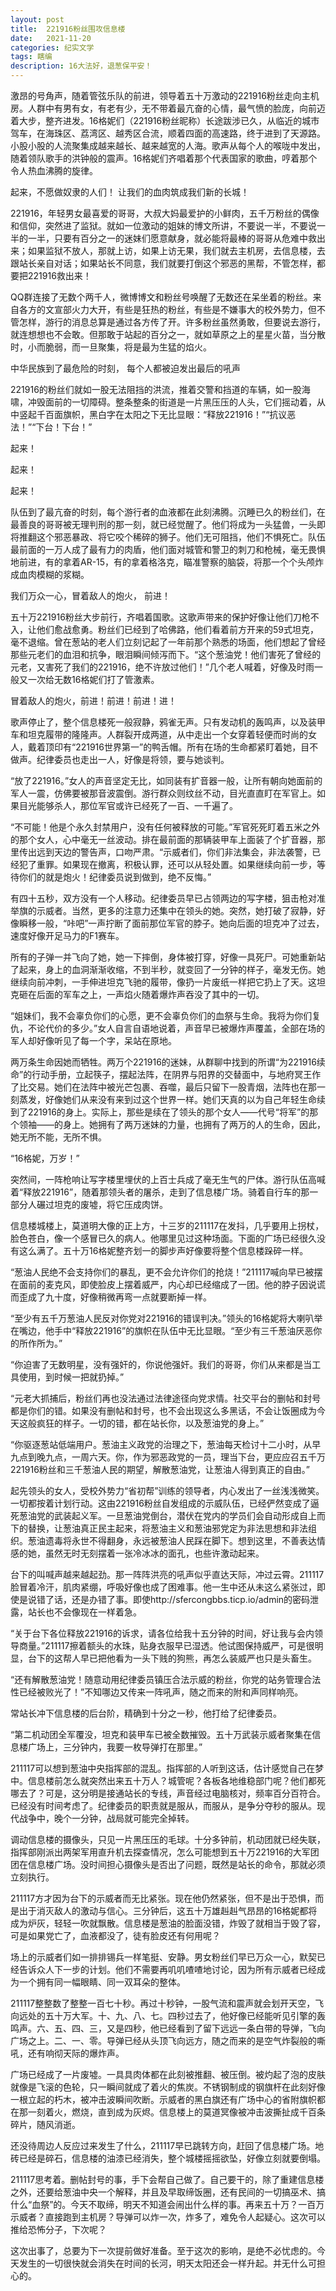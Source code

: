 ```yaml
---
layout: post
title:  221916粉丝围攻信息楼
date:   2021-11-20
categories: 纪实文学
tags: 瞎编
description: 16大法好，退葱保平安！
---
```

激昂的号角声，随着管弦乐队的前进，领导着五十万激动的221916粉丝走向主机房。人群中有男有女，有老有少，无不带着最亢奋的心情，最气愤的脸庞，向前迈着大步，整齐进发。16格妮们（221916粉丝昵称）长途跋涉已久，从临近的城市驾车，在海珠区、荔湾区、越秀区合流，顺着四面的高速路，终于进到了天源路。小股小股的人流聚集成越来越长、越来越宽的人海。歌声从每个人的喉咙中发出，随着领队歌手的洪钟般的震声。16格妮们齐唱着那个代表国家的歌曲，哼着那个令人热血沸腾的旋律。

起来，不愿做奴隶的人们！ 让我们的血肉筑成我们新的长城！

221916，年轻男女最喜爱的哥哥，大叔大妈最爱护的小鲜肉，五千万粉丝的偶像和信仰，突然进了监狱。就如一位激动的姐妹的博文所讲，不要说一半，不要说一半的一半，只要有百分之一的迷妹们愿意献身，就必能将最棒的哥哥从危难中救出来；如果监狱不放人，那就上访，如果上访无果，我们就去主机房，去信息楼，去跟站长亲自对话；如果站长不同意，我们就要打倒这个邪恶的黑帮，不管怎样，都要把221916救出来！

QQ群连接了无数个两千人，微博博文和粉丝号唤醒了无数还在呆坐着的粉丝。来自各方的文宣部火力大开，有些是狂热的粉丝，有些是不嫌事大的校外势力，但不管怎样，游行的消息总算是通过各方传了开。许多粉丝虽然勇敢，但要说去游行，就连想想也不会敢。但那敢于站起的百分之一，就如草原之上的星星火苗，当分散时，小而脆弱，而一旦聚集，将是最为生猛的焰火。

中华民族到了最危险的时刻， 每个人都被迫发出最后的吼声

221916的粉丝们就如一股无法阻挡的洪流，推着交警和挡道的车辆，如一股海啸，冲毁面前的一切障碍。整条整条的街道是一片黑压压的人头，它们摇动着，从中竖起千百面旗帜，黑白字在太阳之下无比显眼：“释放221916！”“抗议恶法！”“下台！下台！”

起来！

起来！

起来！

队伍到了最亢奋的时刻，每个游行者的血液都在此刻沸腾。沉睡已久的粉丝们，在最善良的哥哥被无理判刑的那一刻，就已经觉醒了。他们将成为一头猛兽，一头即将推翻这个邪恶暴政、将它咬个稀碎的狮子。他们无可阻挡，他们不惧死亡。队伍最前面的一万人成了最有力的肉盾，他们面对城管和警卫的刺刀和枪械，毫无畏惧地前进，有的拿着AR-15，有的拿着格洛克，瞄准警察的脑袋，将那一个个头颅炸成血肉模糊的浆糊。

我们万众一心，冒着敌人的炮火， 前进！

五十万221916粉丝大步前行，齐唱着国歌。这歌声带来的保护好像让他们刀枪不入，让他们愈战愈勇。粉丝们已经到了哈佛路，他们看着前方开来的59式坦克，毫不退缩。曾在葱站的老人们立刻记起了一年前那个熟悉的场面，他们想起了曾经那些元老们的血泪和抗争，眼泪瞬间倾泻而下。“这个葱油党！他们害死了曾经的元老，又害死了我们的221916，绝不许放过他们！”几个老人喊着，好像及时雨一般又一次给无数16格妮们打了管激素。

冒着敌人的炮火，前进！前进！前进！进！

歌声停止了，整个信息楼死一般寂静，鸦雀无声。只有发动机的轰鸣声，以及装甲车和坦克履带的隆隆声。人群裂开成两道，从中走出一个女穿着轻便而时尚的女人，戴着顶印有“221916世界第一”的鸭舌帽。所有在场的生命都紧盯着她，目不做声。纪律委员也走出一人，好像是将领，要与她谈判。

“放了221916。”女人的声音坚定无比，如同装有扩音器一般，让所有朝向她面前的军人一震，仿佛要被那音波震倒。游行群众则纹丝不动，目光直直盯在军官上。如果目光能够杀人，那位军官或许已经死了一百、一千遍了。

“不可能！他是个永久封禁用户，没有任何被释放的可能。”军官死死盯着五米之外的那个女人，心中毫无一丝波动。排在最前面的那辆装甲车上面装了个扩音器，那里传出远到天边的警告声，口吻严肃。“示威者们，你们非法集会，非法袭警，已经犯了重罪。如果现在撤离，积极认罪，还可以从轻处置。如果继续向前一步，等待你们的就是炮火！纪律委员说到做到，绝不反悔。”

有四十五秒，双方没有一个人移动。纪律委员早已占领两边的写字楼，狙击枪对准举旗的示威者。当然，更多的注意力还集中在领头的她。突然，她打破了寂静，好像瞬移一般，“咔吧”一声拧断了面前那位军官的脖子。她向后面的坦克冲了过去，速度好像开足马力的F1赛车。

所有的子弹一并飞向了她，她一下摔倒，身体被打穿，好像一具死尸。可她重新站了起来，身上的血洞渐渐收缩，不到半秒，就变回了一分钟的样子，毫发无伤。她继续向前冲刺，一手伸进坦克飞驰的履带，像扔一片废纸一样把它扔上了天。这坦克砸在后面的军车之上，一声焰火随着爆炸声吞没了其中的一切。

“姐妹们，我不会辜负你们的心愿，更不会辜负你们的血祭与生命。我将为你们复仇，不论代价的多少。”女人自言自语地说着，声音早已被爆炸声覆盖，全部在场的军人却好像听见了每一个字，呆站在原地。

两万条生命因她而牺牲。两万个221916的迷妹，从群聊中找到的所谓“为221916续命”的行动手册，立起筷子，摆起法阵，在阴界与阳界的交替面中，与地府冥王作了比交易。她们在法阵中被光芒包裹、吞噬，最后只留下一股青烟，法阵也在那一刻蒸发，好像她们从来没有来到过这个世界一样。她们天真的以为自己年轻生命续到了221916的身上。实际上，那些是续在了领头的那个女人——代号“将军”的那个领袖——的身上。她拥有了两万迷妹的力量，也拥有了两万的人的生命，因此，她无所不能，无所不惧。

“16格妮，万岁！”

突然间，一阵枪响让写字楼里埋伏的上百士兵成了毫无生气的尸体。游行队伍高喊着“释放221916”，随着那领头者的屠杀，走到了信息楼广场。骑着自行车的那一部分人碾过坦克的废墟，将它压成肉饼。

信息楼城楼上，莫道明大像的正上方，十三岁的211117在发抖，几乎要用上拐杖，脸色苍白，像一个感冒已久的病人。他哪里见过这种场面。下面的广场已经很久没有这么满了。五十万16格妮整齐划一的脚步声好像要将整个信息楼跺碎一样。

“葱油人民绝不会支持你们的暴乱，更不会允许你们的抢烧！”211117喊向早已被摆在面前的麦克风，即使脸皮上摆着威严，内心却已经缩成了一团。他的脖子因说谎而歪成了九十度，好像稍微再弯一点就要断掉一样。

“至少有五千万葱油人民反对你党对221916的错误判决。”领头的16格妮将大喇叭举在嘴边，他手中“释放221916”的旗帜在队伍中无比显眼。“至少有三千葱油厌恶你的所作所为。”

“你迫害了无数明星，没有强奸的，你说他强奸。我们的哥哥，你们从来都是当工具使用，到时候一把就扔掉。”

“元老大抓捕后，粉丝们再也没法通过法律途径向党求情。社交平台的删帖和封号都是你们的错。如果没有删帖和封号，也不会出现这么多黑话，不会让饭圈成为今天这般疯狂的样子。一切的错，都在站长你，以及葱油党的身上。”

“你驱逐葱站低端用户。葱油主义政党的治理之下，葱油每天检讨十二小时，从早九点到晚九点，一周六天。你，作为邪恶政党的一员，理当下台，更应应召五千万221916粉丝和三千葱油人民的期望，解散葱油党，让葱油人得到真正的自由。”

起先领头的女人，受校外势力“省初帮”训练的领导者，内心发出了一丝浅浅微笑。一切都按着计划行动。这由221916粉丝自发组成的示威队伍，已经俨然变成了逼死葱油党的武装起义军。一旦葱油党倒台，潜伏在党内的学员们会自动形成自上而下的替换，让葱油真正民主起来，将葱油主义和葱油邪党定为非法思想和非法组织。葱油遗毒将永世不得翻身，永远被葱油人民踩在脚下。想到这里，不善表达情感的她，虽然无时无刻摆着一张冷冰冰的面孔，也些许激动起来。

台下的叫喊声越来越起劲。那一阵阵洪亮的吼声似乎直达天际，冲过云霄。211117脸冒着冷汗，肌肉紧绷，呼吸好像也成了困难事。他一生中还从未这么紧张过，即使是说错了话，还是办错了事。即使http://sfercongbbs.ticp.io/admin的密码泄露，站长也不会像现在一样着急。

“关于台下各位释放221916的诉求，请各位给我十五分钟的时间，好让我与会内领导商量。”211117擦着额头的水珠，贴身衣服早已湿透。他试图保持威严，可是很明显，台下的这帮人早已把他看为一头下贱的狗熊，再怎么装威严也只是头畜生。

“还有解散葱油党！随意动用纪律委员镇压合法示威的粉丝，你党的站务管理合法性已经被败光了！”不知哪边又传来一阵吼声，随之而来的附和声同样响亮。

常站长冲下信息楼的后台阶，精确到十分之一秒，他打给了纪律委员。

“第二机动团全军覆没，坦克和装甲车已被全数摧毁。五十万武装示威者聚集在信息楼广场上，三分钟内，我要一枚导弹打在那里。”

211117可以想到葱油中央指挥部的混乱。指挥部的人听到这话，估计感觉自己在梦中。信息楼前怎么就突然出来五十万人？城管呢？各板各地维稳部门呢？他们都死哪去了？可是，这分明是接通站长的专线，声音经过电脑核对，频率百分百符合。已经没有时间考虑了。纪律委员的职责就是服从，而服从，是争分夺秒的服从。现代战争中，晚个一分钟，战局就可能完全掉转。

调动信息楼的摄像头，只见一片黑压压的毛球。十分多钟前，机动团就已经失联，指挥部刚派出两架军用直升机去探查情况，怎么可能想到五十万221916的大军团团在信息楼广场。没时间担心摄像头是否出了问题，既然是站长的命令，那就必须立刻执行。

211117方才因为台下的示威者而无比紧张。现在他仍然紧张，但不是出于恐惧，而是出于消灭敌人的激动与信心。三分钟后，这五十万雄赳赳气昂昂的16格妮都将成为炉灰，轻轻一吹就飘散。信息楼是葱油的脸面没错，炸毁了就相当于毁了容，可是如果党亡了，血液都没了，徒有脸皮还有何用呢？

场上的示威者们如一排排锡兵一样笔挺、安静。男女粉丝们早已万众一心，默契已经告诉众人下一步的计划。他们不需要再叽叽喳喳地讨论，因为所有示威者已经成为一个拥有同一幅眼睛、同一双耳朵的整体。

211117整整数了整整一百七十秒。再过十秒钟，一股气流和震声就会划开天空，飞向远处的五十万大军。十、九、八、七。四秒过去了，他好像已经能听见引擎的轰鸣声。六、五、四、三，又是四秒，他已经看到了留下远远一条白带的导弹，飞向广场之上。二、一、零。导弹已经从头顶飞向远方，随之而来的是空气炸裂般的嘶吼，还有响彻天际的爆炸声。

广场已经成了一片废墟。一具具肉体都在此刻被推翻、被压倒。被灼起了泡的皮肤就像是飞滚的色轮，只一瞬间就成了着火的焦炭。不锈钢制成的钢旗杆在此刻好像一根立起的朽木，被冲击波瞬间吹断。示威者的黑白旗还有广场中心的省附旗帜都在那一刻着火，燃烧，直到成为灰烬。信息楼上的莫道冥像被冲击波撕扯成千百条碎片，随风消逝。

还没待周边人反应过来发生了什么，211117早已跳转方向，赶回了信息楼广场。地砖已经是碎石，信息楼的油漆已经消失，整个城楼摇摇欲坠，好像立刻就要倒塌。

211117思考着。删帖封号的事，手下会帮自己做了。自己要干的，除了重建信息楼之外，还要给葱油中央一个解释，并且及早取缔饭圈，还有民间的一切搞巫术、搞什么“血祭”的。今天不取缔，明天不知道会闹出什么样的事。再来五十万？一百万示威者？直接跑到主机房？导弹可以炸一次，炸多了，难免令人起疑心。这次可以推给恐怖分子，下次呢？

这次出事了，总要为下一次提前做好准备。至于这次的影响，是绝不必忧虑的。今天发生的一切很快就会消失在时间的长河，明天太阳还会一样升起。并无什么可担心的。



